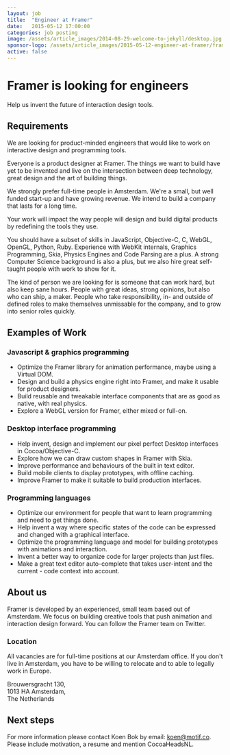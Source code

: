 ```yaml
---
layout: job
title:  "Engineer at Framer"
date:   2015-05-12 17:00:00
categories: job posting
image: /assets/article_images/2014-08-29-welcome-to-jekyll/desktop.jpg
sponsor-logo: /assets/article_images/2015-05-12-engineer-at-framer/framer.png
active: false
---
```


# Framer is looking for engineers

Help us invent the future of interaction design tools.

## Requirements

We are looking for product-minded engineers that would like to work on interactive design and programming tools.

Everyone is a product designer at Framer. The things we want to build have yet to be invented and live on the intersection between deep technology, great design and the art of building things.

We strongly prefer full-time people in Amsterdam. We're a small, but well funded start-up and have growing revenue. We intend to build a company that lasts for a long time.

Your work will impact the way people will design and build digital products by redefining the tools they use.

You should have a subset of skills in JavaScript, Objective-C, C, WebGL, OpenGL, Python, Ruby. Experience with WebKit internals, Graphics Programming, Skia, Physics Engines and Code Parsing are a plus. A strong Computer Science background is also a plus, but we also hire great self-taught people with work to show for it.

The kind of person we are looking for is someone that can work hard, but also keep sane hours. People with great ideas, strong opinions, but also who can ship, a maker. People who take responsibility, in- and outside of defined roles to make themselves unmissable for the company, and to grow into senior roles quickly.

## Examples of Work


### Javascript & graphics programming

- Optimize the Framer library for animation performance, maybe using a Virtual DOM.
- Design and build a physics engine right into Framer, and make it usable for product designers.
- Build reusable and tweakable interface components that are as good as native, with real physics.
- Explore a WebGL version for Framer, either mixed or full-on.


### Desktop interface programming

- Help invent, design and implement our pixel perfect Desktop interfaces in Cocoa/Objective-C.
- Explore how we can draw custom shapes in Framer with Skia.
- Improve performance and behaviours of the built in text editor.
- Build mobile clients to display prototypes, with offline caching.
- Improve Framer to make it suitable to build production interfaces.

### Programming languages

- Optimize our environment for people that want to learn programming and need to get things done.
- Help invent a way where specific states of the code can be expressed and changed with a graphical interface.
- Optimize the programming language and model for building prototypes with animations and interaction.
- Invent a better way to organize code for larger projects than just files.
- Make a great text editor auto-complete that takes user-intent and the current - code context into account.

## About us

Framer is developed by an experienced, small team based out of Amsterdam. We focus on building creative tools that push animation and interaction design forward. You can follow the Framer team on Twitter.

### Location

All vacancies are for full-time positions at our Amsterdam office. If you don't live in Amsterdam, you have to be willing to relocate and to able to legally work in Europe.

Brouwersgracht 130,<br/>
1013 HA Amsterdam,<br/>
The Netherlands

## Next steps

For more information please contact Koen Bok by email: <a href="mailto:koen@motif.co">koen@motif.co</a>. Please include motivation, a resume and mention CocoaHeadsNL.
